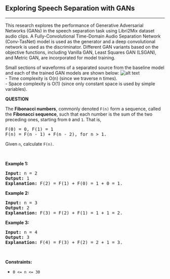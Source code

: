 <h2>Exploring Speech Separation with GANs</h2> <hr><p> This research explores the performance of Generative Adversarial Networks (GANs) in the speech separation task using Libri2Mix dataset audio clips. A Fully-Convolutional Time-Domain Audio Separation Network (Conv-TasNet) model is used as the generator and a deep convolutional network is used as the discriminator. Different GAN variants based on the objective functions, including Vanilla GAN, Least Squares GAN (LSGAN), and Metric GAN, are incorporated for model training.
	
Small sections of waveforms of a separated source from the baseline model and each of the trained GAN models are shown below: 
![alt text](https://github.com/abishek2019/Machine_Learning/blob/main/Speech%20Separation%20using%20GANs%20(Thesis%20Research)/assets/Result2.png?raw=true)
<br>- Time complexity is O(n) (since we traverse n times).<br>- Space complexity is O(1) (since only constant space is used by simple variables).</p><b>QUESTION</b><p>The <b>Fibonacci numbers</b>, commonly denoted <code>F(n)</code> form a sequence, called the <b>Fibonacci sequence</b>, such that each number is the sum of the two preceding ones, starting from <code>0</code> and <code>1</code>. That is,</p>

<pre>
F(0) = 0, F(1) = 1
F(n) = F(n - 1) + F(n - 2), for n &gt; 1.
</pre>

<p>Given <code>n</code>, calculate <code>F(n)</code>.</p>

<p>&nbsp;</p>
<p><strong class="example">Example 1:</strong></p>

<pre>
<strong>Input:</strong> n = 2
<strong>Output:</strong> 1
<strong>Explanation:</strong> F(2) = F(1) + F(0) = 1 + 0 = 1.
</pre>

<p><strong class="example">Example 2:</strong></p>

<pre>
<strong>Input:</strong> n = 3
<strong>Output:</strong> 2
<strong>Explanation:</strong> F(3) = F(2) + F(1) = 1 + 1 = 2.
</pre>

<p><strong class="example">Example 3:</strong></p>

<pre>
<strong>Input:</strong> n = 4
<strong>Output:</strong> 3
<strong>Explanation:</strong> F(4) = F(3) + F(2) = 2 + 1 = 3.
</pre>

<p>&nbsp;</p>
<p><strong>Constraints:</strong></p>

<ul>
	<li><code>0 &lt;= n &lt;= 30</code></li>
</ul>
